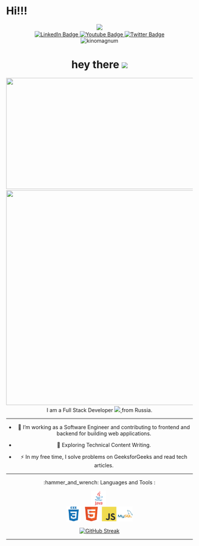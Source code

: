 # Hi!!!

<div id="header" align="center">
  
  <img src="https://media.giphy.com/media/M9gbBd9nbDrOTu1Mqx/giphy.gif" width="100"/>

</div>

<div id="badges" align="center">
  
  <div id="badges">
  <a href="https://github.com/kinomagnum/miRepo">
    <img src="https://img.shields.io/badge/LinkedIn-blue?style=for-the-badge&logo=linkedin&logoColor=white" alt="LinkedIn Badge"/>
  </a>
  <a href="https://www.youtube.com/channel/UC1AW0hK06dpHjb9UAa0QRyA">
    <img src="https://img.shields.io/badge/YouTube-red?style=for-the-badge&logo=youtube&logoColor=white" alt="Youtube Badge"/>
  </a>
  <a href="https://github.com/kinomagnum/miRepo">
    <img src="https://img.shields.io/badge/Twitter-blue?style=for-the-badge&logo=twitter&logoColor=white" alt="Twitter Badge"/>
  </a>
</div>

<div id="badges" align="center">
  <img src="https://komarev.com/ghpvc/?username=KINOMAGNUM&style=flat-square&color=blue" alt="kinomagnum"/>
</div>


<h1>
<div id="badges" align="center">
  hey there
  <img src="https://media.giphy.com/media/hvRJCLFzcasrR4ia7z/giphy.gif" width="30px"/>
</div> 

</h1>

<div align="center">
  <img src="https://media.giphy.com/media/dWesBcTLavkZuG35MI/giphy.gif" width="600" height="300"/>
  
  <img src="https://media.giphy.com/media/v1.Y2lkPTc5MGI3NjExOXgwaG9tem9jNnh5c2FkODd5dHdvaGoyZmZoOTh6ZGk1ZWhlb3RuNiZlcD12MV9pbnRlcm5hbF9naWZfYnlfaWQmY3Q9Zw/rJsMvyk7AHHiW9qKLM/giphy.gif" width="600" height="580" frameBorder="100" class="giphy-embed" allowFullScreen>
</div>

<div align="center">
I am a Full Stack Developer 
<a href="https://github.com/kinomagnum/miRepo">
<img src="https://media.giphy.com/media/WUlplcMpOCEmTGBtBW/giphy.gif" width="30">
</a> 
from Russia.
</div>

---

- :telescope: I’m working as a Software Engineer and contributing to frontend and backend for building web applications.

- :seedling: Exploring Technical Content Writing.

- :zap: In my free time, I solve problems on GeeksforGeeks and read tech articles.

 
---

<div align="center">
   :hammer_and_wrench: Languages and Tools :

  <a href="https://github.com/kinomagnum/miRepo"><img src="https://github.com/devicons/devicon/blob/master/icons/java/java-original-wordmark.svg" title="Java" alt="Java" width="40" height="40"/></a>&nbsp;  
  <a href="https://github.com/kinomagnum/miRepo"><img src="https://github.com/devicons/devicon/blob/master/icons/css3/css3-plain-wordmark.svg"  title="CSS3" alt="CSS" width="40" height="40"/></a>&nbsp;
  <a href="https://github.com/kinomagnum/miRepo"><img src="https://github.com/devicons/devicon/blob/master/icons/html5/html5-original.svg" title="HTML5" alt="HTML" width="40" height="40"/></a>&nbsp;
  <a href="https://github.com/kinomagnum/miRepo"><img src="https://github.com/devicons/devicon/blob/master/icons/javascript/javascript-original.svg" title="JavaScript" alt="JavaScript" width="40" height="40"/></a>
  <a href="https://github.com/kinomagnum/miRepo"><img src="https://github.com/devicons/devicon/blob/master/icons/mysql/mysql-original-wordmark.svg" title="MySQL"  alt="MySQL" width="40" height="40"/></a>
</div>

<div align="center">

[![GitHub Streak](http://github-readme-streak-stats.herokuapp.com?user=kinomagnum&theme=dark&background=000000)](https://github.com/kinomagnum/miRepo)

</div>

---
